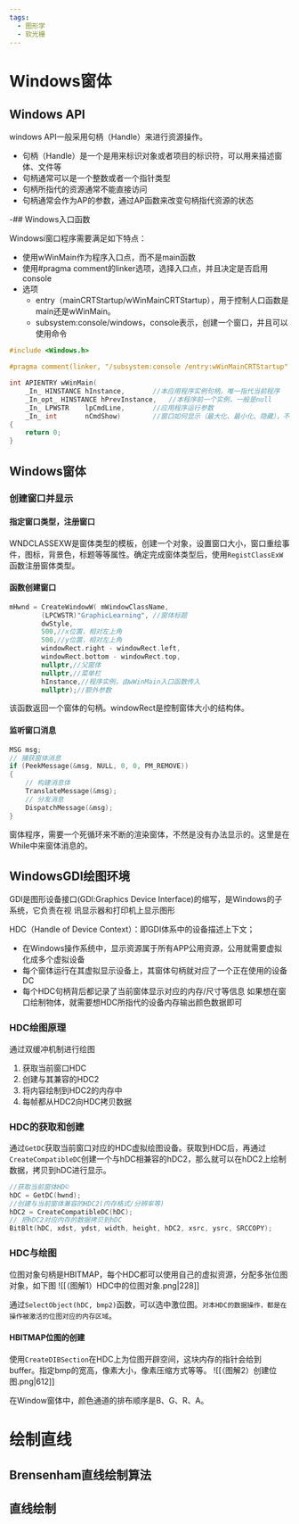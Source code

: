 ```yaml
---
tags:
  - 图形学
  - 软光栅
---
```

# Windows窗体

## Windows API

windows API一般采用句柄（Handle）来进行资源操作。
- 句柄（Handle）是一个是用来标识对象或者项目的标识符，可以用来描述窗体、文件等
- 句柄通常可以是一个整数或者一个指针类型
- 句柄所指代的资源通常不能直接访问
- 句柄通常会作为AP的参数，通过AP函数来改变句柄指代资源的状态

-## Windows入口函数

Windowsi窗口程序需要满足如下特点：
- 使用wWinMain作为程序入口点，而不是main函数
- 使用#pragma comment的linker选项，选择入口点，并且决定是否启用console
- 选项
	- entry（mainCRTStartup/wWinMainCRTStartup），用于控制人口函数是main还是wWinMain。
	- subsystem:console/windows，console表示，创建一个窗口，并且可以使用命令

```Cpp
#include <Windows.h>

#pragma comment(linker, "/subsystem:console /entry:wWinMainCRTStartup" )

int APIENTRY wWinMain(
	_In_ HINSTANCE hInstance,		//本应用程序实例句柄，唯一指代当前程序
	_In_opt_ HINSTANCE hPrevInstance,	//本程序前一个实例，一般是null
	_In_ LPWSTR    lpCmdLine,		//应用程序运行参数
	_In_ int       nCmdShow)		//窗口如何显示（最大化、最小化、隐藏），不需理会
{
	return 0;
}
```

## Windows窗体

### 创建窗口并显示

#### 指定窗口类型，注册窗口

WNDCLASSEXW是窗体类型的模板，创建一个对象，设置窗口大小，窗口重绘事件，图标，背景色，标题等等属性。确定完成窗体类型后，使用`RegistClassExW`函数注册窗体类型。

#### 函数创建窗口

```Cpp
mHwnd = CreateWindowW( mWindowClassName,
        (LPCWSTR)"GraphicLearning", //窗体标题
        dwStyle,
        500,//x位置，相对左上角
        500,//y位置，相对左上角
        windowRect.right - windowRect.left,
        windowRect.bottom - windowRect.top,
        nullptr,//父窗体
        nullptr,//菜单栏
        hInstance,//程序实例，由wWinMain入口函数传入
        nullptr);//额外参数
```
该函数返回一个窗体的句柄。windowRect是控制窗体大小的结构体。

#### 监听窗口消息

```Cpp
MSG msg;
// 捕获窗体消息
if (PeekMessage(&msg, NULL, 0, 0, PM_REMOVE))
{
	// 构建消息体
	TranslateMessage(&msg);
	// 分发消息
	DispatchMessage(&msg);
}
```
窗体程序，需要一个死循环来不断的渲染窗体，不然是没有办法显示的。这里是在While中来窗体消息的。

## WindowsGDI绘图环境


GDl是图形设备接口(GDl:Graphics Device Interface)的缩写，是Windows的子系统，它负责在视
讯显示器和打印机上显示图形

HDC（Handle of Device Context）：即GDI体系中的设备描述上下文；
- 在Windows操作系统中，显示资源属于所有APP公用资源，公用就需要虚拟化成多个虚拟设备
- 每个窗体运行在其虚拟显示设备上，其窗体句柄就对应了一个正在使用的设备DC
- 每个HDC句柄背后都记录了当前窗体显示对应的内存/尺寸等信息
如果想在窗口绘制物体，就需要想HDC所指代的设备内存输出颜色数据即可

### HDC绘图原理

通过双缓冲机制进行绘图
1. 获取当前窗口HDC
2. 创建与其兼容的HDC2
3. 将内容绘制到HDC2的内存中
4. 每帧都从HDC2向HDC拷贝数据

### HDC的获取和创建

通过`GetDC`获取当前窗口对应的HDC虚拟绘图设备。获取到HDC后，再通过`CreateCompatibleDC`创建一个与hDC相兼容的hDC2，那么就可以在hDC2上绘制数据，拷贝到hDC进行显示。

```Cpp
//获取当前窗体HD©
hDC = GetDC(hwnd);
//创建与当前窗体兼容的HDC2(内存格式/分辨率等)
hDC2 = CreateCompatibleDC(hDC);
// 把hDC2对应内存的数据拷贝到hDC
BitBlt(hDC, xdst, ydst, width, height, hDC2, xsrc, ysrc, SRCCOPY);
```

### HDC与绘图

位图对象句柄是HBITMAP，每个HDC都可以使用自己的虚拟资源，分配多张位图对象，如下图
![[（图解1）HDC中的位图对象.png|228]]

通过`SelectObject(hDC, bmp2)`函数，可以选中激位图。`对本HDC的数据操作，都是在操作被激活的位图对应的内存区域`。

#### HBITMAP位图的创建

使用`CreateDIBSection`在HDC上为位图开辟空间，这块内存的指针会给到buffer。指定bmp的宽高，像素大小，像素压缩方式等等。
![[（图解2）创建位图.png|612]]

在Window窗体中，颜色通道的排布顺序是B、G、R、A。

# 绘制直线

## Brensenham直线绘制算法

## 直线绘制